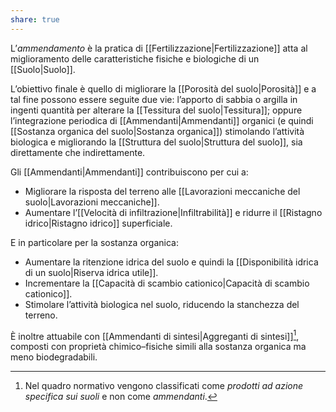 ```yaml
---
share: true
---
```

L’*ammendamento* è la pratica di [[Fertilizzazione|Fertilizzazione]] atta al miglioramento delle caratteristiche fisiche e biologiche di un [[Suolo|Suolo]].

L’obiettivo finale è quello di migliorare la [[Porosità del suolo|Porosità]] e a tal fine possono essere seguite due vie: l’apporto di sabbia o argilla in ingenti quantità per alterare la [[Tessitura del suolo|Tessitura]]; oppure l’integrazione periodica di [[Ammendanti|Ammendanti]] organici (e quindi [[Sostanza organica del suolo|Sostanza organica]]) stimolando l’attività biologica e migliorando la [[Struttura del suolo|Struttura del suolo]], sia direttamente che indirettamente.

Gli [[Ammendanti|Ammendanti]] contribuiscono per cui a:
- Migliorare la risposta del terreno alle [[Lavorazioni meccaniche del suolo|Lavorazioni meccaniche]].
- Aumentare l’[[Velocità di infiltrazione|Infiltrabilità]] e ridurre il [[Ristagno idrico|Ristagno idrico]] superficiale.

E in particolare per la sostanza organica:
- Aumentare la ritenzione idrica del suolo e quindi la [[Disponibilità idrica di un suolo|Riserva idrica utile]].
- Incrementare la [[Capacità di scambio cationico|Capacità di scambio cationico]].
- Stimolare l’attività biologica nel suolo, riducendo la stanchezza del terreno.

È inoltre attuabile con [[Ammendanti di sintesi|Aggreganti di sintesi]][^1], composti con proprietà chimico–fisiche simili alla sostanza organica ma meno biodegradabili.

[^1]: Nel quadro normativo vengono classificati come *prodotti ad azione specifica sui suoli* e non come *ammendanti*.